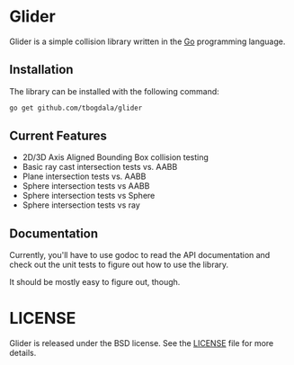 Glider
======

Glider is a simple collision library written in the [Go][golang] programming language.


Installation
------------

The library can be installed with the following command:

```bash
go get github.com/tbogdala/glider
```


Current Features
----------------

* 2D/3D Axis Aligned Bounding Box collision testing
* Basic ray cast intersection tests vs. AABB
* Plane intersection tests vs. AABB
* Sphere intersection tests vs AABB
* Sphere intersection tests vs Sphere
* Sphere intersection tests vs ray

Documentation
-------------

Currently, you'll have to use godoc to read the API documentation and check
out the unit tests to figure out how to use the library.

It should be mostly easy to figure out, though.


LICENSE
=======

Glider is released under the BSD license. See the [LICENSE][license-link] file for more details.


[golang]: https://golang.org/
[license-link]: https://raw.githubusercontent.com/tbogdala/glider/master/LICENSE
